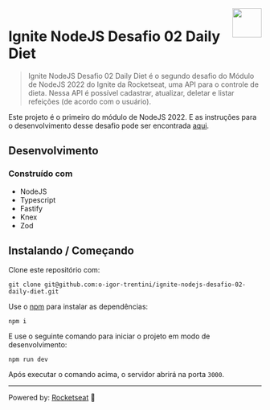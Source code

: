 <img src="https://drive.google.com/uc?export=view&id=1I8Gil5iH_K_4CeHBAvK-JlmDxGOIN-he" alt="" width="58" height="58" align="right" />

# Ignite NodeJS Desafio 02 Daily Diet #

> Ignite NodeJS Desafio 02 Daily Diet é o segundo desafio do Módulo de NodeJS 2022 do Ignite da Rocketseat, uma API para
> o controle de dieta. Nessa API é possível cadastrar, atualizar, deletar e listar refeições (de acordo com o usuário).

Este projeto é o primeiro do módulo de NodeJS 2022. E as instruções para o desenvolvimento desse desafio pode ser
encontrada [aqui][].

## Desenvolvimento

### Construído com

- NodeJS
- Typescript
- Fastify
- Knex
- Zod

## Instalando / Começando

Clone este repositório com:

```shell
git clone git@github.com:o-igor-trentini/ignite-nodejs-desafio-02-daily-diet.git
```

Use o [npm][] para instalar as dependências:

```shell
npm i
```

E use o seguinte comando para iniciar o projeto em modo de desenvolvimento:

```shell
npm run dev
```

Após executar o comando acima, o servidor abrirá na porta `3000`.

---

Powered by: [Rocketseat][] 🚀

[Rocketseat]: https://www.rocketseat.com.br/
[npm]: https://www.npmjs.com/
[aqui]: https://efficient-sloth-d85.notion.site/Desafio-02-be7cdb37aaf74ba898bc6336427fa410
